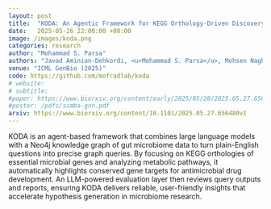 ```yaml
---
layout: post
title:  "KODA: An Agentic Framework for KEGG Orthology-Driven Discovery of Antimicrobial Drug Targets in Gut Microbiome"
date:   2025-05-26 22:00:00 +00:00
image: /images/koda.png
categories: research
author: "Mohammad S. Parsa"
authors: "Javad Aminian-Dehkordi, <u>Mohammad S. Parsa</u>, Mohsen Naghipourfar, Mohammad Mofrad"
venue: "ICML GenBio (2025)"
code: https://github.com/mofradlab/koda
# website: 
# subtitle: 
#paper: https://www.biorxiv.org/content/early/2025/05/28/2025.05.27.656377
#poster: /pdfs/simba-gnn.pdf
arxiv: https://www.biorxiv.org/content/10.1101/2025.05.27.656480v1
---
```

KODA is an agent-based framework that combines large language models with a Neo4j knowledge graph of gut microbiome data to turn plain-English questions into precise graph queries. By focusing on KEGG orthologies of essential microbial genes and analyzing metabolic pathways, it automatically highlights conserved gene targets for antimicrobial drug development. An LLM-powered evaluation layer then reviews query outputs and reports, ensuring KODA delivers reliable, user-friendly insights that accelerate hypothesis generation in microbiome research.
